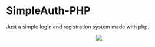 # SimpleAuth-PHP
Just a simple login and registration system made with php.

<p align='center'>
  <img align="center" src="https://media.discordapp.net/attachments/1042270745377652851/1047043881293856788/image.png" />
</p>
